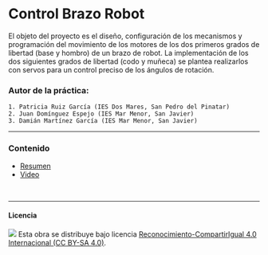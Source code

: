 # Control Brazo Robot

El objeto del proyecto es el diseño, configuración de los mecanismos y programación del movimiento de los motores de los dos primeros grados de libertad (base y hombro) de un brazo de robot. La implementación de los dos siguientes grados de libertad (codo y muñeca) se plantea realizarlos con servos para un control preciso de los ángulos de rotación.

### Autor de la práctica:
    1. Patricia Ruiz García (IES Dos Mares, San Pedro del Pinatar) 
    2. Juan Domínguez Espejo (IES Mar Menor, San Javier) 
    3. Damián Martínez García (IES Mar Menor, San Javier)

<hr>

### Contenido

- [Resumen](Resumen.pdf)
- [Video](Video.mp4)


<br>


***

#### Licencia

<img src="http://i.creativecommons.org/l/by-sa/4.0/88x31.png" /> Esta obra se distribuye bajo licencia [Reconocimiento-CompartirIgual 4.0 Internacional (CC BY-SA 4.0)](https://creativecommons.org/licenses/by-sa/4.0/deed.es_ES).
